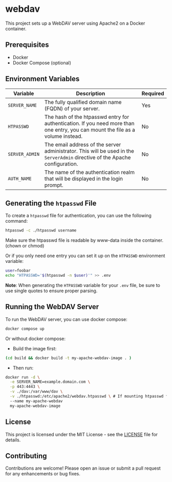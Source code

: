 # webdav

This project sets up a WebDAV server using Apache2 on a Docker container.

## Prerequisites

- Docker
- Docker Compose (optional)

## Environment Variables

| Variable       | Description                                                                                  | Required |
|----------------|----------------------------------------------------------------------------------------------|----------|
| `SERVER_NAME`  | The fully qualified domain name (FQDN) of your server.                                     | Yes      |
| `HTPASSWD`     | The hash of the htpasswd entry for authentication. If you need more than one entry, you can mount the file as a volume instead. | No       |
| `SERVER_ADMIN` | The email address of the server administrator. This will be used in the `ServerAdmin` directive of the Apache configuration. | No       |
| `AUTH_NAME`    | The name of the authentication realm that will be displayed in the login prompt.           | No       |

## Generating the `htpasswd` File

To create a `htpasswd` file for authentication, you can use the following command:

```bash
htpasswd -c ./htpasswd username
```

Make sure the htpasswd file is readable by www-data inside the container. (chown or chmod)


Or if you only need one entry you can set it up on the `HTPASSWD` environment variable:

```bash
user=foobar
echo "HTPASSWD='$(htpasswd -n $user)'" >> .env
```
**Note**: When generating the `HTPASSWD` variable for your `.env` file, be sure to use single quotes to ensure proper parsing.

## Running the WebDAV Server

To run the WebDAV server, you can use docker compose:

```bash
docker compose up
```

Or without docker compose:

- Build the image first:
```bash
(cd build && docker build -t my-apache-webdav-image . )
```

- Then run:
```bash
docker run -d \
  -e SERVER_NAME=example.domain.com \
  -p 443:4443 \
  -v ./dav:/var/www/dav \
  -v ./htpasswd:/etc/apache2/webdav.htpasswd \ # If mounting htpasswd file instead of adding the hash entry in the env.
  --name my-apache-webdav
  my-apache-webdav-image
```

## License

This project is licensed under the MIT License - see the [LICENSE](LICENSE) file for details.

## Contributing

Contributions are welcome! Please open an issue or submit a pull request for any enhancements or bug fixes.
